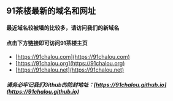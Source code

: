 ## 91茶楼最新的域名和网址



#### 最近域名较被墙的比较多，请访问我们的新域名
#### 点击下方链接即可访问91茶楼主页

* [https://91chalou.com](https://91chalou.com)
* [https://91chalou.org](https://91chalou.org)
* [https://91chalou.net](https://91chalou.net)


##### 请务必牢记我们Github的防封地址：[https://91chalou.github.io](https://91chalou.github.io)
